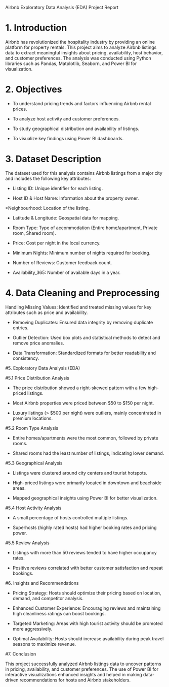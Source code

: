 Airbnb Exploratory Data Analysis (EDA) Project Report

# 1. Introduction

Airbnb has revolutionized the hospitality industry by providing an online platform for property rentals. This project aims to analyze Airbnb listings data to extract meaningful insights about pricing, availability, host behavior, and customer preferences. The analysis was conducted using Python libraries such as Pandas, Matplotlib, Seaborn, and Power BI for visualization.

# 2. Objectives

* To understand pricing trends and factors influencing Airbnb rental prices.

* To analyze host activity and customer preferences.

* To study geographical distribution and availability of listings.

* To visualize key findings using Power BI dashboards.

# 3. Dataset Description

The dataset used for this analysis contains Airbnb listings from a major city and includes the following key attributes:

* Listing ID: Unique identifier for each listing.

* Host ID & Host Name: Information about the property owner.

*Neighbourhood: Location of the listing.

* Latitude & Longitude: Geospatial data for mapping.

* Room Type: Type of accommodation (Entire home/apartment, Private room, Shared room).

* Price: Cost per night in the local currency.

* Minimum Nights: Minimum number of nights required for booking.

* Number of Reviews: Customer feedback count.

* Availability_365: Number of available days in a year.

# 4. Data Cleaning and Preprocessing

Handling Missing Values: Identified and treated missing values for key attributes such as price and availability.

* Removing Duplicates: Ensured data integrity by removing duplicate entries.

* Outlier Detection: Used box plots and statistical methods to detect and remove price anomalies.

* Data Transformation: Standardized formats for better readability and consistency.

#5. Exploratory Data Analysis (EDA)

#5.1 Price Distribution Analysis

* The price distribution showed a right-skewed pattern with a few high-priced listings.

* Most Airbnb properties were priced between $50 to $150 per night.

* Luxury listings (> $500 per night) were outliers, mainly concentrated in premium locations.

#5.2 Room Type Analysis

* Entire homes/apartments were the most common, followed by private rooms.

* Shared rooms had the least number of listings, indicating lower demand.

#5.3 Geographical Analysis

* Listings were clustered around city centers and tourist hotspots.

* High-priced listings were primarily located in downtown and beachside areas.

* Mapped geographical insights using Power BI for better visualization.

#5.4 Host Activity Analysis

* A small percentage of hosts controlled multiple listings.

* Superhosts (highly rated hosts) had higher booking rates and pricing power.

#5.5 Review Analysis

* Listings with more than 50 reviews tended to have higher occupancy rates.

* Positive reviews correlated with better customer satisfaction and repeat bookings.

#6. Insights and Recommendations

* Pricing Strategy: Hosts should optimize their pricing based on location, demand, and competitor analysis.

* Enhanced Customer Experience: Encouraging reviews and maintaining high cleanliness ratings can boost bookings.

* Targeted Marketing: Areas with high tourist activity should be promoted more aggressively.

* Optimal Availability: Hosts should increase availability during peak travel seasons to maximize revenue.

#7. Conclusion

This project successfully analyzed Airbnb listings data to uncover patterns in pricing, availability, and customer preferences. The use of Power BI for interactive visualizations enhanced insights and helped in making data-driven recommendations for hosts and Airbnb stakeholders.

